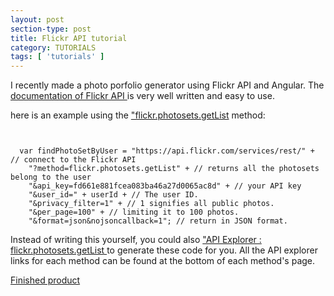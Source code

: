 ```yaml
---
layout: post
section-type: post
title: Flickr API tutorial
category: TUTORIALS
tags: [ 'tutorials' ]
---
```

I recently made a photo porfolio generator using Flickr API and Angular. The <a href = "https://www.flickr.com/services/api/">documentation of Flickr API </a>is very well written and easy to use. 

here is an example using the <a href="https://www.flickr.com/services/api/flickr.photosets.getList.html">"flickr.photosets.getList</a> method: 
<pre><code>

  var findPhotoSetByUser = "https://api.flickr.com/services/rest/" + // connect to the Flickr API
    "?method=flickr.photosets.getList" + // returns all the photosets belong to the user
    "&api_key=fd661e881fcea083ba46a27d0065ac8d" + // your API key
    "&user_id=" + userId + // The user ID.
    "&privacy_filter=1" + // 1 signifies all public photos.
    "&per_page=100" + // limiting it to 100 photos.
    "&format=json&nojsoncallback=1"; // return in JSON format. 
</code></pre>

Instead of writing this yourself, you could also <a href = "https://www.flickr.com/services/api/explore/flickr.photosets.getList">"API Explorer : flickr.photosets.getList </a>to generate these code for you. All the API explorer links for each method can be found at the bottom of each method's page.


<a href ='http://development.flickr-angular.divshot.io/'>Finished product</a>


